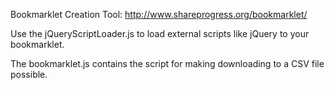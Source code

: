 Bookmarklet Creation Tool: http://www.shareprogress.org/bookmarklet/ 

Use the jQueryScriptLoader.js to load external scripts like jQuery to your bookmarklet. 

The bookmarklet.js contains the script for making downloading to a CSV file possible.
